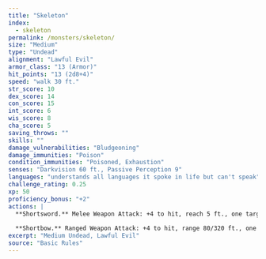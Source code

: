 ```yaml
---
title: "Skeleton"
index:
  - skeleton
permalink: /monsters/skeleton/
size: "Medium"
type: "Undead"
alignment: "Lawful Evil"
armor_class: "13 (Armor)"
hit_points: "13 (2d8+4)"
speed: "walk 30 ft."
str_score: 10
dex_score: 14
con_score: 15
int_score: 6
wis_score: 8
cha_score: 5
saving_throws: ""
skills: ""
damage_vulnerabilities: "Bludgeoning"
damage_immunities: "Poison"
condition_immunities: "Poisoned, Exhaustion"
senses: "Darkvision 60 ft., Passive Perception 9"
languages: "understands all languages it spoke in life but can't speak"
challenge_rating: 0.25
xp: 50
proficiency_bonus: "+2"
actions: |
  **Shortsword.** Melee Weapon Attack: +4 to hit, reach 5 ft., one target. Hit: 5 (1d6 + 2) piercing damage.
  
  **Shortbow.** Ranged Weapon Attack: +4 to hit, range 80/320 ft., one target. Hit: 5 (1d6 + 2) piercing damage.
excerpt: "Medium Undead, Lawful Evil"
source: "Basic Rules"
---
```

